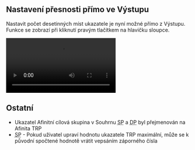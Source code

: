 ﻿---
categories: [fenix]
layout: fenix
---
## Nastavení přesnosti přímo ve Výstupu
Nastavit počet desetinných míst ukazatele je nyní možné přímo z Výstupu. Funkce se zobrazí při kliknutí pravým tlačítkem na hlavičku sloupce.   

<video src="{{site.url}}/data/zaokrouhlenivystup.mp4" type="video/mp4" controls>Zaokrouhlení ve výstupu</video>


## Ostatní
<ul>
    <li>Ukazatel Afinitní cílová skupina v Souhrnu <abbr title="Strategický plán">SP</abbr> a <abbr title="Detailní plán">DP</abbr> byl přejmenován na Afinita TRP</li>
    <li><abbr title="Strategický plán">SP</abbr> - Pokud uživatel upraví hodnotu ukazatele TRP maximální, může se k původní spočtené hodnotě vrátit vepsáním záporného čísla</li>
</ul>
